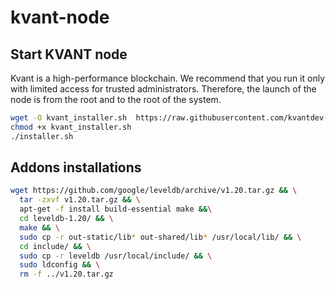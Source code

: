# kvant-node

## Start KVANT node

Kvant is a high-performance blockchain. We recommend that you run it only with limited access for trusted administrators. Therefore, the launch of the node is from the root and to the root of the system.

```bash
wget -O kvant_installer.sh  https://raw.githubusercontent.com/kvantdev-test/kvant-node/master/installer.sh
chmod +x kvant_installer.sh
./installer.sh
```


## Addons installations

```bash
wget https://github.com/google/leveldb/archive/v1.20.tar.gz && \
  tar -zxvf v1.20.tar.gz && \
  apt-get -f install build-essential make &&\
  cd leveldb-1.20/ && \
  make && \
  sudo cp -r out-static/lib* out-shared/lib* /usr/local/lib/ && \
  cd include/ && \
  sudo cp -r leveldb /usr/local/include/ && \
  sudo ldconfig && \
  rm -f ../v1.20.tar.gz
```